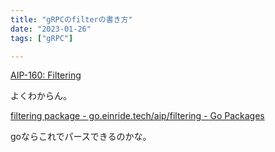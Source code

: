 ```yaml
---
title: "gRPCのfilterの書き方"
date: "2023-01-26"
tags: ["gRPC"]

---
```


[AIP-160: Filtering](https://google.aip.dev/160)

よくわからん。

[filtering package - go.einride.tech/aip/filtering - Go Packages](https://pkg.go.dev/go.einride.tech/aip/filtering)

goならこれでパースできるのかな。
